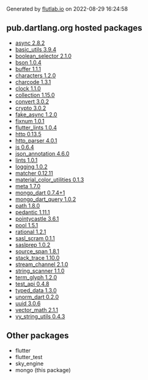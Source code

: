 Generated by [flutlab.io](https://flutlab.io) on 2022-08-29 16:24:58


## pub.dartlang.org hosted packages

 - [async 2.8.2](https://pub.dartlang.org/packages/async/versions/2.8.2)
 - [basic_utils 3.9.4](https://pub.dartlang.org/packages/basic_utils/versions/3.9.4)
 - [boolean_selector 2.1.0](https://pub.dartlang.org/packages/boolean_selector/versions/2.1.0)
 - [bson 1.0.4](https://pub.dartlang.org/packages/bson/versions/1.0.4)
 - [buffer 1.1.1](https://pub.dartlang.org/packages/buffer/versions/1.1.1)
 - [characters 1.2.0](https://pub.dartlang.org/packages/characters/versions/1.2.0)
 - [charcode 1.3.1](https://pub.dartlang.org/packages/charcode/versions/1.3.1)
 - [clock 1.1.0](https://pub.dartlang.org/packages/clock/versions/1.1.0)
 - [collection 1.15.0](https://pub.dartlang.org/packages/collection/versions/1.15.0)
 - [convert 3.0.2](https://pub.dartlang.org/packages/convert/versions/3.0.2)
 - [crypto 3.0.2](https://pub.dartlang.org/packages/crypto/versions/3.0.2)
 - [fake_async 1.2.0](https://pub.dartlang.org/packages/fake_async/versions/1.2.0)
 - [fixnum 1.0.1](https://pub.dartlang.org/packages/fixnum/versions/1.0.1)
 - [flutter_lints 1.0.4](https://pub.dartlang.org/packages/flutter_lints/versions/1.0.4)
 - [http 0.13.5](https://pub.dartlang.org/packages/http/versions/0.13.5)
 - [http_parser 4.0.1](https://pub.dartlang.org/packages/http_parser/versions/4.0.1)
 - [js 0.6.4](https://pub.dartlang.org/packages/js/versions/0.6.4)
 - [json_annotation 4.6.0](https://pub.dartlang.org/packages/json_annotation/versions/4.6.0)
 - [lints 1.0.1](https://pub.dartlang.org/packages/lints/versions/1.0.1)
 - [logging 1.0.2](https://pub.dartlang.org/packages/logging/versions/1.0.2)
 - [matcher 0.12.11](https://pub.dartlang.org/packages/matcher/versions/0.12.11)
 - [material_color_utilities 0.1.3](https://pub.dartlang.org/packages/material_color_utilities/versions/0.1.3)
 - [meta 1.7.0](https://pub.dartlang.org/packages/meta/versions/1.7.0)
 - [mongo_dart 0.7.4+1](https://pub.dartlang.org/packages/mongo_dart/versions/0.7.4+1)
 - [mongo_dart_query 1.0.2](https://pub.dartlang.org/packages/mongo_dart_query/versions/1.0.2)
 - [path 1.8.0](https://pub.dartlang.org/packages/path/versions/1.8.0)
 - [pedantic 1.11.1](https://pub.dartlang.org/packages/pedantic/versions/1.11.1)
 - [pointycastle 3.6.1](https://pub.dartlang.org/packages/pointycastle/versions/3.6.1)
 - [pool 1.5.1](https://pub.dartlang.org/packages/pool/versions/1.5.1)
 - [rational 1.2.1](https://pub.dartlang.org/packages/rational/versions/1.2.1)
 - [sasl_scram 0.1.1](https://pub.dartlang.org/packages/sasl_scram/versions/0.1.1)
 - [saslprep 1.0.2](https://pub.dartlang.org/packages/saslprep/versions/1.0.2)
 - [source_span 1.8.1](https://pub.dartlang.org/packages/source_span/versions/1.8.1)
 - [stack_trace 1.10.0](https://pub.dartlang.org/packages/stack_trace/versions/1.10.0)
 - [stream_channel 2.1.0](https://pub.dartlang.org/packages/stream_channel/versions/2.1.0)
 - [string_scanner 1.1.0](https://pub.dartlang.org/packages/string_scanner/versions/1.1.0)
 - [term_glyph 1.2.0](https://pub.dartlang.org/packages/term_glyph/versions/1.2.0)
 - [test_api 0.4.8](https://pub.dartlang.org/packages/test_api/versions/0.4.8)
 - [typed_data 1.3.0](https://pub.dartlang.org/packages/typed_data/versions/1.3.0)
 - [unorm_dart 0.2.0](https://pub.dartlang.org/packages/unorm_dart/versions/0.2.0)
 - [uuid 3.0.6](https://pub.dartlang.org/packages/uuid/versions/3.0.6)
 - [vector_math 2.1.1](https://pub.dartlang.org/packages/vector_math/versions/2.1.1)
 - [vy_string_utils 0.4.3](https://pub.dartlang.org/packages/vy_string_utils/versions/0.4.3)

## Other packages

 - flutter
 - flutter_test
 - sky_engine
 - mongo (this package)


